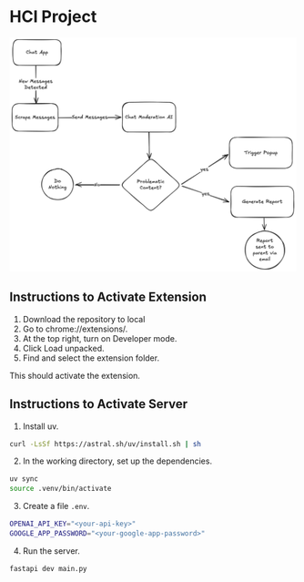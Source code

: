 # HCI Project

![app-flow](.github/app-flow.png)

## Instructions to Activate Extension
1. Download the repository to local
2. Go to chrome://extensions/.
3. At the top right, turn on Developer mode.
4. Click Load unpacked.
5. Find and select the extension folder.

This should activate the extension.

## Instructions to Activate Server
1. Install uv.
```bash
curl -LsSf https://astral.sh/uv/install.sh | sh
```
2. In the working directory, set up the dependencies.
```bash
uv sync
source .venv/bin/activate
```
3. Create a file `.env`.
```bash
OPENAI_API_KEY="<your-api-key>"
GOOGLE_APP_PASSWORD="<your-google-app-password>"
```
4. Run the server.
```bash
fastapi dev main.py
```

